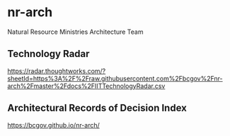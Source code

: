# nr-arch
Natural Resource Ministries Architecture Team

## Technology Radar
https://radar.thoughtworks.com/?sheetId=https%3A%2F%2Fraw.githubusercontent.com%2Fbcgov%2Fnr-arch%2Fmaster%2Fdocs%2FIITTechnologyRadar.csv

## Architectural Records of Decision Index
https://bcgov.github.io/nr-arch/
